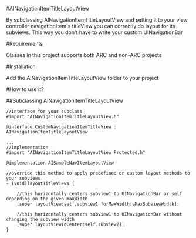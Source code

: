 #AINavigationItemTitleLayoutView

By subclassing AINavigationItemTitleLayoutView and setting it to your view controller navigationItem's titleView you can correctly do layout for its subviews. 
This way you don't have to write your custom UINavigationBar

#Requirements

Classes in this project supports both ARC and non-ARC projects

#Installation

Add the AINavigationItemTitleLayoutView folder to your project

#How to use it?

##Subclassing AINavigationItemTitleLayoutView

    //interface for your subclass
    #import "AINavigationItemTitleLayoutView.h"
    
    @interface CustomNavigationItemTitleView : AINavigationItemTitleLayoutView
    
    ...
    //implementation
    #import "AINavigationItemTitleLayoutView_Protected.h"
    
    @implementation AISampleNavItemLayoutView
    
    //override this method to apply predefined or custom layout methods to your subviews
    - (void)layoutTitleViews {
    
        //this horizontally centers subview1 to UINavigationBar or self depending on the given maxWidth
        [super layoutView:self.subview1 forMaxWidth:aMaxSubviewWidth];
        
        //this horizontally centers subview1 to UINavigationBar without changing the subview width
        [super layoutViewToCenter:self.subview2];
    }
    
